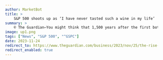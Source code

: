 ```yaml
---
author: MarketBot
title: >
    S&P 500 shoots up as ‘I have never tasted such a wine in my life’
summary: >
    © The Guardian—You might think that 1,500 years after the first bottle was drunk there wasn’t much more innovation left to be had in the rarefied world of champagne. You would be wrong. The next big thing in the £6bn-a-year industry is: undersea ageing.
image: up1.png
tags: ["News", "S&P 500", "^GSPC"]
date: 2023-11-24
redirect_to: https://www.theguardian.com/business/2023/nov/25/the-rise-of-undersea-champagne-i-have-never-tasted-such-a-wine-in-my-life
redirect_enabled: true
---
```

